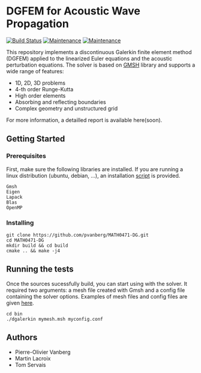# DGFEM for Acoustic Wave Propagation 

[![Build Status](https://travis-ci.org/pvanberg/MATH0471-DG.svg?branch=master)](https://travis-ci.org/pvanberg/MATH0471-DG)   [![Maintenance](https://img.shields.io/badge/Version-1.0.0-e67e22.svg)](https://github.com/pvanberg/MATH0471-DG/releases/tag/v1.0.0) [![Maintenance](https://img.shields.io/badge/c++-14%20|%2017%20|%2020-27ae60.svg)](https://github.com/pvanberg/MATH0471-DG/releases/tag/v1.0.0) 

This repository implements a discontinuous Galerkin finite element method (DGFEM) applied to the linearized Euler equations and the acoustic perturbation equations. The solver is based on [GMSH](http://gmsh.info/) library and supports a wide range of features:

- 1D, 2D, 3D problems
- 4-th order Runge-Kutta
- High order elements
- Absorbing and reflecting boundaries
- Complex geometry and unstructured grid

For more information, a detailled report is available here(soon).

## Getting Started

### Prerequisites

First, make sure the following libraries are installed. If you are running a linux distribution (ubuntu, debian, ...), an installation [script](https://github.com/pvanberg/MATH0471-DG/blob/master/build.sh) is provided. 

```
Gmsh
Eigen
Lapack
Blas
OpenMP
```

### Installing

```
git clone https://github.com/pvanberg/MATH0471-DG.git
cd MATH0471-DG
mkdir build && cd build
cmake .. && make -j4
```

## Running the tests
Once the sources sucessfully build, you can start using with the solver. It required two arguments: a mesh file created with Gmsh and a config file containing the solver options. Examples of mesh files and config files are given [here](https://github.com/pvanberg/MATH0471-DG/tree/master/doc).

```
cd bin
./dgalerkin mymesh.msh myconfig.conf
```

## Authors

* Pierre-Olivier Vanberg
* Martin Lacroix
* Tom Servais
